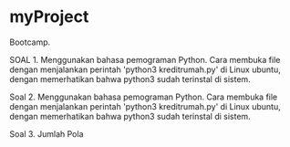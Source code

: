 # myProject
Bootcamp.

SOAL 1.
Menggunakan bahasa pemograman Python.
Cara membuka file dengan menjalankan perintah 'python3 kreditrumah.py' di Linux ubuntu, dengan memerhatikan bahwa python3 sudah terinstal di sistem.

Soal 2. 
Menggunakan bahasa pemograman Python.
Cara membuka file dengan menjalankan perintah 'python3 kreditrumah.py' di Linux ubuntu, dengan memerhatikan bahwa python3 sudah terinstal di sistem.

Soal 3. Jumlah Pola

